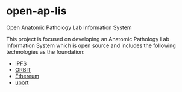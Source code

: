 # open-ap-lis
Open Anatomic Pathology Lab Information System

This project is focused on developing an Anatomic Pathology Lab Information System which is open source and includes the following technologies as the foundation:

- [IPFS](https://github.com/ipfs/)
- [ORBIT](https://github.com/orbitdb)
- [Ethereum](https://github.com/ethereum)
- [uport](https://github.com/ConsenSys/uport-lib)
